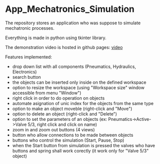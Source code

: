 # App_Mechatronics_Simulation

The repository stores an application who was suppose to simulate mechatronic processes.

Everything is made in python using tkinter library.

The demonstration video is hosted in github pages: [video](https://florian98n.github.io/App_Mechatronics_Simulation/)

Features implemented:
- drop down list with all components (Pneumatics, Hydraulics, Electronics)
- search button
- the objects can be inserted only inside on the defined workspace
- option to resize the workspace (using "Workspace size" window accessible from menu "Window")
- right click in order to do operation on objects
- automate asignation of unic index for the objects from the same type
- option to make an object moveble (right-click and "Move")
- option to delete an object (right-click and "Delete")
- option to set the parameters of an objects (ex: Pneumatics->Active->Valve 5/3, right click and click on name)
- zoom in and zoom out buttons (4 views)
- button who allow connections to be made between objects
- buttons who control the simulation (Start, Pause, Stop)
- when the Start button from simulation is pressed the valves who have buttons and spring shall work corectly (it work only for "Valve 5/3" object)
